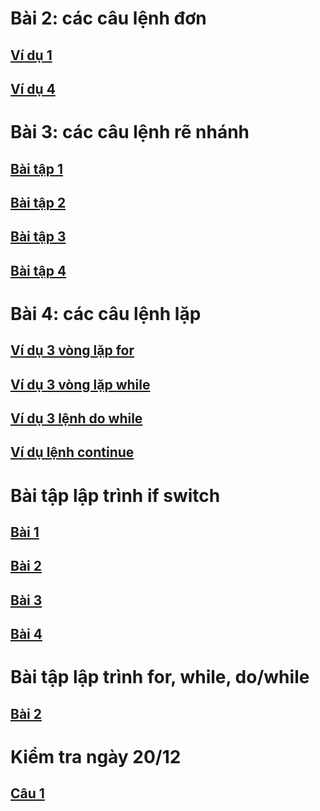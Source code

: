 # Bài 2: các câu lệnh đơn
## [Ví dụ 1](https://www.jdoodle.com/a/5CHZ)
## [Ví dụ 4](https://www.jdoodle.com/a/5HKz)
# Bài 3: các câu lệnh rẽ nhánh
## [Bài tập 1](https://www.jdoodle.com/a/5Awy)
## [Bài tập 2](https://www.jdoodle.com/a/5AwS)  
## [Bài tập 3](https://www.jdoodle.com/a/5AxR)
## [Bài tập 4](https://www.jdoodle.com/embed/v0/5Az7)
# Bài 4: các câu lệnh lặp
## [Ví dụ 3 vòng lặp for](https://www.jdoodle.com/embed/v0/5GAY)
## [Ví dụ 3 vòng lặp while](https://www.jdoodle.com/embed/v0/5GG0)
## [Ví dụ 3 lệnh do while](https://www.jdoodle.com/embed/v0/5GGb)
## [Ví dụ lệnh continue](https://www.jdoodle.com/embed/v0/5GGg)
# Bài tập lập trình if switch
## [Bài 1](https://www.jdoodle.com/embed/v0/5B2P)
## [Bài 2](https://www.jdoodle.com/embed/v0/5B4j)
## [Bài 3](https://www.jdoodle.com/embed/v0/5D8M)
## [Bài 4](https://www.jdoodle.com/embed/v0/5D9w)
# Bài tập lập trình for, while, do/while
## [Bài 2](https://www.jdoodle.com/embed/v0/5FU8) 
# Kiểm tra ngày 20/12
## [Câu 1](https://www.jdoodle.com/embed/v0/5F25)
